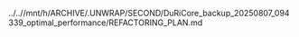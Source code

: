 ../..//mnt/h/ARCHIVE/.UNWRAP/SECOND/DuRiCore_backup_20250807_094339_optimal_performance/REFACTORING_PLAN.md